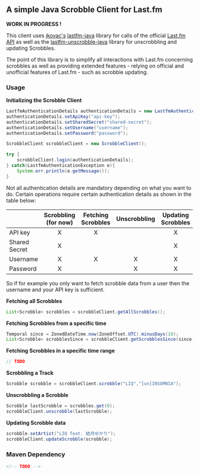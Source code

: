 ## A simple Java Scrobble Client for Last.fm

**WORK IN PROGRESS !**

This client uses [jkovac's](https://github.com/jkovacs) [lastfm-java](https://github.com/jkovacs/lastfm-java) library for calls of the official [Last.fm API](https://www.last.fm/api/intro) as well as the [lastfm-unscrobble-java](https://github.com/calne-ca/lastfm-unscrobble-java) library for unscrobbling and updating Scrobbles.

The point of this library is to simplify all interactions with Last.fm concerning scrobbles as well as providing extended features - relying on official and unofficial features of Last.fm - such as scrobble updating.

### Usage

**Initializing the Scrobble Client**

```java
LastfmAuthenticationDetails authenticationDetails = new LastfmAuthenticationDetails();
authenticationDetails.setApiKey("api-key");
authenticationDetails.setSharedSecret("shared-secret");
authenticationDetails.setUsername("username");
authenticationDetails.setPassword("password");

ScrobbleClient scrobbleClient = new ScrobbleClient();

try {
    scrobbleClient.login(authenticationDetails);
} catch(LastfmAuthenticationException e){
    System.err.println(e.getMessage());
}
```

Not all authentication details are mandatory depending on what you want to do. Certain operations require certain authentication details as shown in the table below:

|               | Scrobbling (for now)      | Fetching Scrobbles | Unscrobbling    | Updating Scrobbles    |
| ------------- | :-------------:           | :-------------:    | :-------------: | :-------------: |
| API key       | X                         | X                  |                 | X               |
| Shared Secret | X                         |                    |                 | X               |
| Username      | X                         | X                  | X               | X               |
| Password      | X                         |                    | X               | X               |

So if for example you only want to fetch scrobble data from a user then the username and your API key is sufficient.

**Fetching all Scrobbles**
```java
List<Scrobble> scrobbles = scrobbleClient.getAllScrobbles();
```

**Fetching Scrobbles from a specific time**
```java
Temporal since = ZonedDateTime.now(ZoneOffset.UTC).minusDays(10);
List<Scrobble> scrobblesSince = scrobbleClient.getScrobblesSince(since);
```

**Fetching Scrobbles in a specific time range**
```java
// TODO
```

**Scrobbling a Track**
```java
Scrobble scrobble = scrobbleClient.scrobble("LIQ","[un]INSOMNIA");
```

**Unscrobbling a Scrobble**
```java
Scrobble lastScrobble = scrobbles.get(0);
scrobbleClient.unscrobble(lastScrobble);
```

**Updating Scrobble data**
```java
scrobble.setArtist("LIQ feat. 結月ゆかり");
scrobbleClient.updateScrobble(scrobble);
```

### Maven Dependency
```xml
<!-- TODO -->
```

